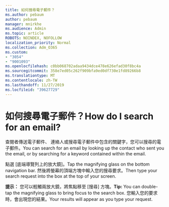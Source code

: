 ```yaml
---
title: 如何搜尋電子郵件？
ms.author: pebaum
author: pebaum
manager: mnirkhe
ms.audience: Admin
ms.topic: article
ROBOTS: NOINDEX, NOFOLLOW
localization_priority: Normal
ms.collection: Adm_O365
ms.custom:
- "3054"
- "9001093"
ms.openlocfilehash: c0bb068702adaa9434dce478e626efad30f8bc4a
ms.sourcegitcommit: 358e7ed05c262f909bfa9ed0df730e1fd89266b8
ms.translationtype: MT
ms.contentlocale: zh-TW
ms.lasthandoff: 11/27/2019
ms.locfileid: "39627729"
---
```

# <a name="how-do-i-search-for-an-email"></a><span data-ttu-id="59059-102">如何搜尋電子郵件？</span><span class="sxs-lookup"><span data-stu-id="59059-102">How do I search for an email?</span></span>

<span data-ttu-id="59059-103">查閱者傳送電子郵件、 連絡人或搜尋電子郵件中包含的關鍵字，您可以搜尋的電子郵件。</span><span class="sxs-lookup"><span data-stu-id="59059-103">You can search for an email by looking up the contact who sent you the email, or by searching for a keyword contained within the email.</span></span>

<span data-ttu-id="59059-104">點選 [底端導覽列上的放大鏡]。</span><span class="sxs-lookup"><span data-stu-id="59059-104">Tap the magnifying glass on the bottom navigation bar.</span></span> <span data-ttu-id="59059-105">然後將螢幕的頂端方塊中輸入您的搜尋要求。</span><span class="sxs-lookup"><span data-stu-id="59059-105">Then type your search request into the box at the top of your screen.</span></span> 

<span data-ttu-id="59059-106">**提示：** 您可以輕觸兩放大鏡，將焦點移至 [搜尋] 方塊。</span><span class="sxs-lookup"><span data-stu-id="59059-106">**Tip:** You can double-tap the magnifying glass to bring focus to the search box.</span></span> <span data-ttu-id="59059-107">您輸入您的要求時，會出現您的結果。</span><span class="sxs-lookup"><span data-stu-id="59059-107">Your results will appear as you type your request.</span></span> 
